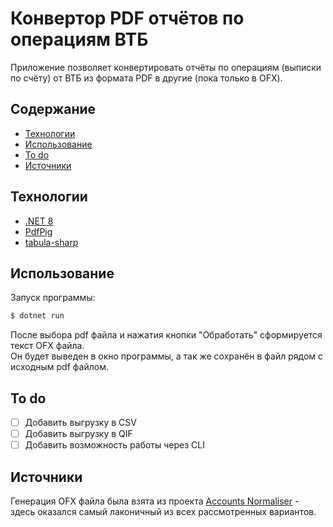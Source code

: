 # Конвертор PDF отчётов по операциям ВТБ
Приложение позволяет конвертировать отчёты по операциям (выписки по счёту) от ВТБ из формата PDF в другие (пока только в OFX).

## Содержание
- [Технологии](#технологии)
- [Использование](#использование)
- [To do](#to-do)
- [Источники](#источники)

## Технологии
- [.NET 8](https://dotnet.microsoft.com/)
- [PdfPig](https://github.com/UglyToad/PdfPig)
- [tabula-sharp](https://github.com/BobLd/tabula-sharp)

## Использование
Запуск программы:
```sh
$ dotnet run
```
После выбора pdf файла и нажатия кнопки "Обработать" сформируется текст OFX файла.<br>Он будет выведен в окно программы, а так же сохранён в файл рядом с исходным pdf файлом.

## To do
- [ ] Добавить выгрузку в CSV
- [ ] Добавить выгрузку в QIF
- [ ] Добавить возможность работы через CLI

## Источники
Генерация OFX файла была взята из проекта [Accounts Normaliser](https://github.com/twpol/accounts-normaliser) - здесь оказался самый лаконичный из всех рассмотренных вариантов.